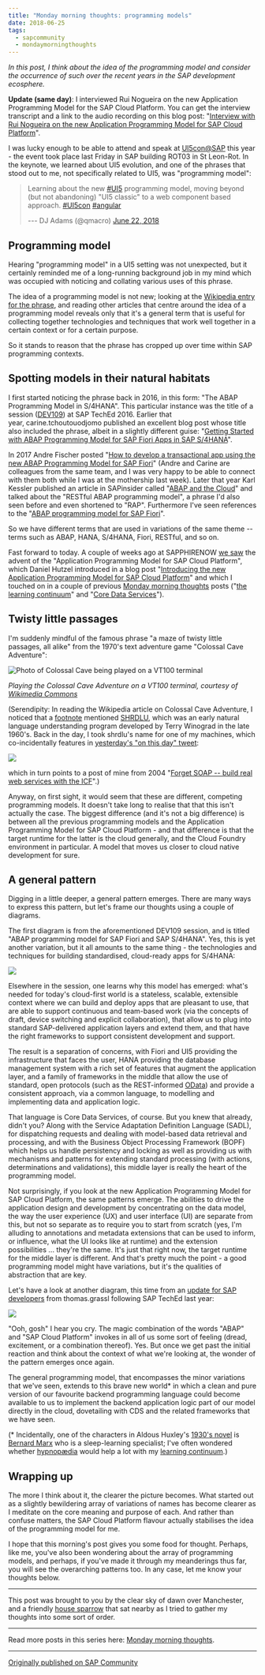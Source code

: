 ```yaml
---
title: "Monday morning thoughts: programming models"
date: 2018-06-25
tags:
  - sapcommunity
  - mondaymorningthoughts
---
```

*In this post, I think about the idea of the programming model and
consider the occurrence of such over the recent years in the SAP
development ecosphere.*

**Update (same day)**: I interviewed Rui Nogueira on the new Application
Programming Model for the SAP Cloud Platform. You can get the interview
transcript and a link to the audio recording on this blog post:
"[Interview with Rui Nogueira on the new Application Programming Model
for SAP Cloud
Platform](/blog/posts/2018/06/25/interview-with-rui-nogueira-on-the-new-application-programming-model-for-sap-cloud-platform/)".

I was lucky enough to be able to attend and speak at
[UI5con@SAP](https://openui5.org/ui5con/) this year - the event took
place last Friday in SAP building ROT03 in St Leon-Rot. In the keynote,
we learned about UI5 evolution, and one of the phrases that stood out to
me, not specifically related to UI5, was "programming model":

>
> Learning about the new
> [#UI5](https://twitter.com/hashtag/UI5?src=hash&ref_src=twsrc%5Etfw)
> programming model, moving beyond (but not abandoning) "UI5 classic"
> to a web component based approach.
> [#UI5con](https://twitter.com/hashtag/UI5con?src=hash&ref_src=twsrc%5Etfw)
> [#angular](https://twitter.com/hashtag/angular?src=hash&ref_src=twsrc%5Etfw)
>
> --- DJ Adams (@qmacro) [June 22,
> 2018](/tweets/qmacro/status/1010070652294922240/)

## Programming model

Hearing "programming model" in a UI5 setting was not unexpected, but
it certainly reminded me of a long-running background job in my mind
which was occupied with noticing and collating various uses of this
phrase.

The idea of a programming model is not new; looking at the [Wikipedia
entry for the phrase](https://en.wikipedia.org/wiki/Programming_model),
and reading other articles that centre around the idea of a programming
model reveals only that it's a general term that is useful for
collecting together technologies and techniques that work well together
in a certain context or for a certain purpose.

So it stands to reason that the phrase has cropped up over time within
SAP programming contexts.

## Spotting models in their natural habitats

I first started noticing the phrase back in 2016, in this form: "The
ABAP Programming Model in S/4HANA". This particular instance was the
title of a session
([DEV109](https://www.sap.com/documents/2017/03/867e02d4-ac7c-0010-82c7-eda71af511fa.html))
at SAP TechEd 2016. Earlier that year, carine.tchoutouodjomo published
an excellent blog post whose title also included the phrase, albeit in a
slightly different guise: "[Getting Started with ABAP Programming Model
for SAP Fiori Apps in SAP
S/4HANA](https://blogs.sap.com/2016/04/04/getting-started-abap-programming-model/)".

In 2017 Andre Fischer posted "[How to develop a transactional app using
the new ABAP Programming Model for SAP
Fiori](https://blogs.sap.com/2017/09/14/how-to-develop-a-transactional-app-using-the-new-abap-programming-model-for-sap-fiori/)"
(Andre and Carine are colleagues from the same team, and I was very
happy to be able to connect with them both while I was at the mothership
last week). Later that year Karl Kessler published an article in
SAPinsider called "[ABAP and the
Cloud](https://sapinsider.wispubs.com/Assets/Articles/2017/November/SPI-ABAP-and-the-Cloud)"
and talked about the "RESTful ABAP programming model", a phrase I'd
also seen before and even shortened to "RAP". Furthermore I've seen
references to the "[ABAP programming model for SAP
Fiori](https://help.sap.com/doc/8f6fdeca4a26454185a19c96bfdd4e4e/1610%20000/en-US/frameset.htm)".

So we have different terms that are used in variations of the same theme
-- terms such as ABAP, HANA, S/4HANA, Fiori, RESTful, and so on.

Fast forward to today. A couple of weeks ago at SAPPHIRENOW [we
saw](/tweets/qmacro/status/1004687032411672576/) the advent
of the "Application Programming Model for SAP Cloud Platform", which
Daniel Hutzel introduced in a blog post "[Introducing the new
Application Programming Model for SAP Cloud
Platform](https://blogs.sap.com/2018/06/05/introducing-the-new-application-programming-model-for-sap-cloud-platform/)"
and which I touched on in a couple of previous [Monday morning
thoughts](/tags/mondaymorningthoughts/) posts
("[the learning
continuum](/blog/posts/2018/06/04/monday-morning-thoughts:-the-learning-continuum/)"
and "[Core Data
Services](/blog/posts/2018/06/11/monday-morning-thoughts:-core-data-services/)").

## Twisty little passages

I'm suddenly mindful of the famous phrase "a maze of twisty little
passages, all alike" from the 1970's text adventure game "Colossal
Cave Adventure":

![Photo of Colossal Cave being played on a VT100 terminal](/images/2018/06/Colossal_Cave_Adventure_on_VT100_terminal.jpg)

*Playing the Colossal Cave Adventure on a VT100 terminal, courtesy of
[Wikimedia
Commons](https://commons.wikimedia.org/wiki/File:Colossal_Cave_Adventure_on_VT100_terminal.jpg)*

(Serendipity: In reading the Wikipedia article on Colossal Cave
Adventure, I noticed that a
[footnote](https://en.wikipedia.org/wiki/Colossal_Cave_Adventure#cite_note-22)
mentioned [SHRDLU](https://en.wikipedia.org/wiki/SHRDLU), which was an
early natural language understanding program developed by Terry Winograd
in the late 1960's. Back in the day, I took shrdlu's name for one of
my machines, which co-incidentally features in [yesterday's "on this
day"
tweet](/tweets/qmacro/status/1010932700230889473/):

![](/tweets/qmacro/tweets_media/1010932700230889473-DgeN7KyW4AAHnj6.jpg)

which in turn points
to a post of mine from 2004 "[Forget SOAP -- build real web services
with the
ICF](https://blogs.sap.com/2004/06/24/forget-soap-build-real-web-services-with-the-icf/)".)

Anyway, on first sight, it would seem that these are different,
competing programming models. It doesn't take long to realise that that
this isn't actually the case. The biggest difference (and it's not a
big difference) is between all the previous programming models and the
Application Programming Model for SAP Cloud Platform - and that
difference is that the target runtime for the latter is the cloud
generally, and the Cloud Foundry environment in particular. A model that
moves us closer to cloud native development for sure.

## A general pattern

Digging in a little deeper, a general pattern emerges. There are many
ways to express this pattern, but let's frame our thoughts using a
couple of diagrams.

The first diagram is from the aforementioned DEV109 session, and is
titled "ABAP programming model for SAP Fiori and SAP S/4HANA". Yes,
this is yet another variation, but it all amounts to the same thing -
the technologies and techniques for building standardised, cloud-ready
apps for S/4HANA:

![](/images/2018/06/Screen-Shot-2018-06-25-at-08.08.13.png)

Elsewhere in the session, one learns why this model has emerged: what's
needed for today's cloud-first world is a stateless, scalable,
extensible context where we can build and deploy apps that are pleasant
to use, that are able to support continuous and team-based work (via the
concepts of draft, device switching and explicit collaboration), that
allow us to plug into standard SAP-delivered application layers and
extend them, and that have the right frameworks to support consistent
development and support.

The result is a separation of concerns, with Fiori and UI5 providing the
infrastructure that faces the user, HANA providing the database
management system with a rich set of features that augment the
application layer, and a family of frameworks in the middle that allow
the use of standard, open protocols (such as the REST-informed
[OData](http://www.odata.org/)) and provide a consistent approach, via a
common language, to modelling and implementing data and application
logic.

That language is Core Data Services, of course. But you knew that
already, didn't you? Along with the Service Adaptation Definition
Language (SADL), for dispatching requests and dealing with model-based
data retrieval and processing, and with the Business Object Processing
Framework (BOPF) which helps us handle persistency and locking as well
as providing us with mechanisms and patterns for extending standard
processing (with actions, determinations and validations), this middle
layer is really the heart of the programming model.

Not surprisingly, if you look at the new Application Programming Model
for SAP Cloud Platform, the same patterns emerge. The abilities to drive
the application design and development by concentrating on the data
model, the way the user experience (UX) and user interface (UI) are
separate from this, but not so separate as to require you to start from
scratch (yes, I'm alluding to annotations and metadata extensions that
can be used to inform, or influence, what the UI looks like at runtime)
and the extension possibilities \... they're the same. It's just that
right now, the target runtime for the middle layer is different. And
that's pretty much the point - a good programming model might have
variations, but it's the qualities of abstraction that are key.

Let's have a look at another diagram, this time from an [update for SAP
developers](https://www.slideshare.net/thomasgr/whats-new-for-sap-developers)
from thomas.grassl following SAP TechEd last year:

![](/images/2018/06/Screen-Shot-2018-06-25-at-08.25.51.png)

"Ooh, gosh" I hear you cry. The magic combination of the words
"ABAP" and "SAP Cloud Platform" invokes in all of us some sort of
feeling (dread, excitement, or a combination thereof). Yes. But once we
get past the initial reaction and think about the context of what we're
looking at, the wonder of the pattern emerges once again.

The general programming model, that encompasses the minor variations
that we've seen, extends to this brave new world\* in which a clean
and pure version of our favourite backend programming language could
become available to us to implement the backend application logic part
of our model directly in the cloud, dovetailing with CDS and the related
frameworks that we have seen.

(\* Incidentally, one of the characters in Aldous Huxley's [1930's novel](https://en.wikipedia.org/wiki/Brave_New_World)
is [Bernard
Marx](https://en.wikipedia.org/wiki/Brave_New_World#Characters) who is a
sleep-learning specialist; I've often wondered
whether [hypnopædia](https://en.wikipedia.org/wiki/Sleep-learning) would
help a lot with my [learning
continuum](/blog/posts/2018/06/04/monday-morning-thoughts:-the-learning-continuum/).)

## Wrapping up

The more I think about it, the clearer the picture becomes. What started
out as a slightly bewildering array of variations of names has become
clearer as I meditate on the core meaning and purpose of each. And
rather than confuse matters, the SAP Cloud Platform flavour actually
stabilises the idea of the programming model for me.

I hope that this morning's post gives you some food for thought.
Perhaps, like me, you've also been wondering about the array of
programming models, and perhaps, if you've made it through my
meanderings thus far, you will see the overarching patterns too. In any
case, let me know your thoughts below.

---

This post was brought to you by the clear sky of dawn over Manchester,
and a friendly [house
sparrow](https://www.rspb.org.uk/birds-and-wildlife/wildlife-guides/bird-a-z/house-sparrow)
that sat nearby as I tried to gather my thoughts into some sort of
order.

---

Read more posts in this series here: [Monday morning
thoughts](/tags/mondaymorningthoughts/).

---

[Originally published on SAP Community](https://community.sap.com/t5/technology-blogs-by-sap/monday-morning-thoughts-programming-models/ba-p/13372944)
